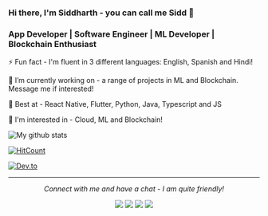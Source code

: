 ### Hi there, I'm Siddharth - you can call me Sidd 👋

### App Developer | Software Engineer | ML Developer | Blockchain Enthusiast

⚡ Fun fact - I'm fluent in 3 different languages: English, Spanish and Hindi!

🔭 I’m currently working on - a range of projects in ML and Blockchain. Message me if interested!

🌱 Best at - React Native, Flutter, Python, Java, Typescript and JS 

🤔 I'm interested in - Cloud, ML and Blockchain!

![My github stats](https://github-readme-stats.vercel.app/api?username=snotani&show_icons=true) 

[![HitCount](http://hits.dwyl.com/snotani/snotani.svg)](http://hits.dwyl.com/snotani/snotani)

[![Dev.to](https://github-readme-stats.vercel.app/api/pin/?username=snotani&repo=Fridgebuddy)](https://github.com/snotani/Fridgebuddy)

<hr>
<p align="center">
  <i>Connect with me and have a chat - I am quite friendly!</i>

  <p align="center">
    <a href="https://twitter.com/siddsiddi" alt="Twitter"><img src="https://raw.githubusercontent.com/jayehernandez/jayehernandez/3f5402efef9a0ae89211a6e04609558e862ca616/readme/twitter-fill.svg"></a>
    <a href="https://www.linkedin.com/in/siddharth-nnotani/" alt="Linkedin"><img src="https://raw.githubusercontent.com/jayehernandez/jayehernandez/3f5402efef9a0ae89211a6e04609558e862ca616/readme/linkedin-fill.svg"></a>
    <a href="mailto:s.notani@outlook.com" alt="Contact me"><img src="https://raw.githubusercontent.com/jayehernandez/jayehernandez/3f5402efef9a0ae89211a6e04609558e862ca616/readme/mail-fill.svg"></a>
    <a href="https://snotani.com" alt="My site"><img src="https://raw.githubusercontent.com/jayehernandez/jayehernandez/3f5402efef9a0ae89211a6e04609558e862ca616/readme/external-link-line.svg"></a>
  </p>
